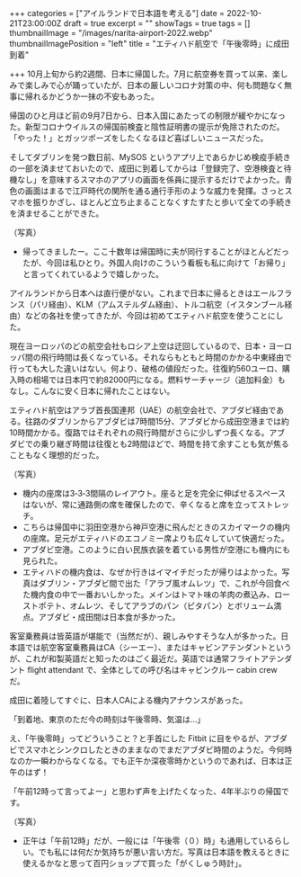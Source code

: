+++
categories = ["アイルランドで日本語を考える"]
date = 2022-10-21T23:00:00Z
draft = true
excerpt = ""
showTags = true
tags = []
thumbnailImage = "/images/narita-airport-2022.webp"
thumbnailImagePosition = "left"
title = "エティハド航空で「午後零時」に成田到着"

+++
10月上旬から約2週間、日本に帰国した。7月に航空券を買って以来、楽しみで楽しみで心が踊っていたが、日本の厳しいコロナ対策の中、何も問題なく無事に帰れるかどうか一抹の不安もあった。

帰国のひと月ほど前の9月7日から、日本入国にあたっての制限が緩やかになった。新型コロナウイルスの帰国前検査と陰性証明書の提示が免除されたのだ。「やった！」とガッツポーズをしたくなるほど喜ばしいニュースだった。

そしてダブリンを発つ数日前、MySOS というアプリ上であらかじめ検疫手続きの一部を済ませておいたので、成田に到着してからは「登録完了、空港検査と待機なし」を意味するスマホのアプリの画面を係員に提示するだけでよかった。青色の画面はまるで江戸時代の関所を通る通行手形のような威力を発揮。さっとスマホを振りかざし、ほとんど立ち止まることなくすたすたと歩いて全ての手続きを済ませることができた。

（写真）

* 帰ってきましたー。ここ十数年は帰国時に夫が同行することがほとんどだったが、今回は私ひとり。外国人向けのこういう看板も私に向けて「お帰り」と言ってくれているようで嬉しかった。

アイルランドから日本へは直行便がない。これまで日本に帰るときはエールフランス（パリ経由）、KLM（アムステルダム経由）、トルコ航空（イスタンブール経由）などの各社を使ってきたが、今回は初めてエティハド航空を使うことにした。

現在ヨーロッパのどの航空会社もロシア上空は迂回しているので、日本・ヨーロッパ間の飛行時間は長くなっている。それならもともと時間のかかる中東経由で行っても大した違いはない。何より、破格の値段だった。往復約560ユーロ、購入時の相場では日本円で約82000円になる。燃料サーチャージ（追加料金）もなし。こんなに安く日本に帰れたことはない。

エティハド航空はアラブ首長国連邦（UAE）の航空会社で、アブダビ経由である。往路のダブリンからアブダビは7時間15分、アブダビから成田空港までは約10時間かかる。復路ではそれぞれの飛行時間がさらに少しずつ長くなる。アブダビでの乗り継ぎ時間は往復とも2時間ほどで、時間を持て余すことも気が焦ることもなく理想的だった。

（写真）

* 機内の座席は3‐3‐3間隔のレイアウト。座ると足を完全に伸ばせるスペースはないが、常に通路側の席を確保したので、辛くなると席を立ってストレッチ。
* こちらは帰国中に羽田空港から神戸空港に飛んだときのスカイマークの機内の座席。足元がエティハドのエコノミー席よりも広々していて快適だった。
* アブダビ空港。このように白い民族衣装を着ている男性が空港にも機内にも見られた。
* エティハドの機内食は、なぜか行きはイマイチだったが帰りはよかった。写真はダブリン・アブダビ間で出た「アラブ風オムレツ」で、これが今回食べた機内食の中で一番おいしかった。メインはトマト味の羊肉の煮込み、ローストポテト、オムレツ、そしてアラブのパン（ピタパン）とボリューム満点。アブダビ・成田間は日本食が多かった。

客室乗務員は皆英語が堪能で（当然だが）、親しみやすそうな人が多かった。日本語では航空客室乗務員はCA（シーエー）、またはキャビンアテンダントというが、これが和製英語だと知ったのはごく最近だ。英語では通常フライトアテンダント flight attendant で、全体としての呼び名はキャビンクルー cabin crew だ。

成田に着陸してすぐに、日本人CAによる機内アナウンスがあった。

「到着地、東京のただ今の時刻は午後零時、気温は…」

え、「午後零時」ってどういうこと？と手首にした Fitbit に目をやるが、アブダビでスマホとシンクロしたときのままなのでまだアブダビ時間のようだ。今何時なのか一瞬わからなくなる。でも正午か深夜零時かというのであれば、日本は正午のはず！

「午前12時って言ってよー」と思わず声を上げたくなった、4年半ぶりの帰国です。

（写真）

* 正午は「午前12時」だが、一般には「午後零（０）時」も通用しているらしい。でも私には何だか気持ちが悪い言い方だ。写真は日本語を教えるときに使えるかなと思って百円ショップで買った「がくしゅう時計」。
